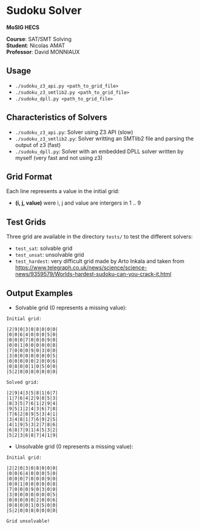# Sudoku Solver


**MoSIG HECS**

**Course**: SAT/SMT Solving  
**Student**:  Nicolas AMAT  
**Professor**: David MONNIAUX

## Usage

* `./sudoku_z3_api.py <path_to_grid_file>`
* `./sudoku_z3_smtlib2.py <path_to_grid_file>`
* `./sudoku_dpll.py <path_to_grid_file>`

## Characteristics of Solvers

* `./sudoku_z3_api.py`: Solver using Z3 API (slow)
* `./sudoku_z3_smtlib2.py`: Solver writting an SMTlib2 file and parsing the output of z3 (fast)
* `./sudoku_dpll.py`: Solver with an embedded DPLL solver written by myself (very fast and not using z3)

## Grid Format

Each line represents a value in the initial grid:  
* **(i, j, value)** were i, j and value are intergers in 1 .. 9

## Test Grids

Three grid are available in the directory `tests/` to test the different solvers:
* `test_sat`: solvable grid
* `test_unsat`: unsolvable grid
* `test_hardest`: very difficult grid made by Arto Inkala and taken from https://www.telegraph.co.uk/news/science/science-news/9359579/Worlds-hardest-sudoku-can-you-crack-it.html

## Output Examples

* Solvable grid (0 represents a missing value):  
```
Initial grid:

|2|9|0|3|0|8|0|0|0|
|0|0|6|4|0|0|0|5|0|
|0|0|0|7|0|0|0|9|0|
|0|0|1|0|0|0|0|0|8|
|7|0|0|0|9|0|3|0|0|
|3|0|0|0|0|0|0|0|5|
|0|0|0|0|0|2|0|0|6|
|0|8|0|0|1|0|5|0|0|
|5|2|0|0|8|0|0|0|0|

Solved grid:

|2|9|4|3|5|8|1|6|7|
|1|7|6|4|2|9|8|5|3|
|8|3|5|7|6|1|2|9|4|
|9|5|1|2|4|3|6|7|8|
|7|6|2|8|9|5|3|4|1|
|3|4|8|1|7|6|9|2|5|
|4|1|9|5|3|2|7|8|6|
|6|8|7|9|1|4|5|3|2|
|5|2|3|6|8|7|4|1|9|
```

* Unsolvable grid (0 represents a missing value):  
```
Initial grid:

|2|2|0|3|0|8|0|0|0|
|0|0|6|4|0|0|0|5|0|
|0|0|0|7|0|0|0|9|0|
|0|0|1|0|0|0|0|0|8|
|7|0|0|0|9|0|3|0|0|
|3|0|0|0|0|0|0|0|5|
|0|0|0|0|0|2|0|0|6|
|0|8|0|0|1|0|5|0|0|
|5|2|0|0|8|0|0|0|0|

Grid unsolvable!
```